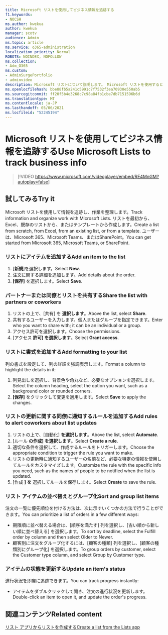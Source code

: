 ```yaml
---
title: Microsoft リストを使用してビジネス情報を追跡する
f1.keywords:
- NOCSH
ms.author: kwekua
author: kwekua
manager: scotv
audience: Admin
ms.topic: article
ms.service: o365-administration
localization_priority: Normal
ROBOTS: NOINDEX, NOFOLLOW
ms.collection:
- Adm_O365
ms.custom:
- AdminSurgePortfolio
- adminvideo
description: Microsoft リストについて説明します。 Microsoft リストを使用すると、顧客の種類、注文のフルフィルメント、注文の進捗状況など、顧客の詳細を追跡できます。
ms.openlocfilehash: bbe88fb5a241c5991c7f7532f3ea70930e550ab5
ms.sourcegitcommit: ff20f5b4e3268c7c98a84fb1cbe7db7151596b6d
ms.translationtype: MT
ms.contentlocale: ja-JP
ms.lasthandoff: 05/06/2021
ms.locfileid: "52245194"
---
```

# <a name="use-microsoft-lists-to-track-business-info"></a><span data-ttu-id="bb93c-104">Microsoft リストを使用してビジネス情報を追跡する</span><span class="sxs-lookup"><span data-stu-id="bb93c-104">Use Microsoft Lists to track business info</span></span>

> [!VIDEO https://www.microsoft.com/videoplayer/embed/RE4MnGM?autoplay=false]

## <a name="try-it"></a><span data-ttu-id="bb93c-105">試してみる</span><span class="sxs-lookup"><span data-stu-id="bb93c-105">Try it</span></span>

<span data-ttu-id="bb93c-106">Microsoft リストを使用して情報を追跡し、作業を整理します。</span><span class="sxs-lookup"><span data-stu-id="bb93c-106">Track information and organize work with Microsoft Lists.</span></span> <span data-ttu-id="bb93c-107">リストを最初から、Excel、既存のリストから、またはテンプレートから作成します。</span><span class="sxs-lookup"><span data-stu-id="bb93c-107">Create a list from scratch, from Excel, from an existing list, or from a template.</span></span> <span data-ttu-id="bb93c-108">ユーザーは、Microsoft 365、Microsoft Teams、またはSharePoint。</span><span class="sxs-lookup"><span data-stu-id="bb93c-108">You can get started from Microsoft 365, Microsoft Teams, or SharePoint.</span></span>

### <a name="add-an-item-to-the-list"></a><span data-ttu-id="bb93c-109">リストにアイテムを追加する</span><span class="sxs-lookup"><span data-stu-id="bb93c-109">Add an item to the list</span></span>

1. <span data-ttu-id="bb93c-110">[**新規**]を選択します。</span><span class="sxs-lookup"><span data-stu-id="bb93c-110">Select **New**.</span></span>
1. <span data-ttu-id="bb93c-111">注文に関する詳細を追加します。</span><span class="sxs-lookup"><span data-stu-id="bb93c-111">Add details about the order.</span></span>
1. <span data-ttu-id="bb93c-112">**[保存]** を選択します。</span><span class="sxs-lookup"><span data-stu-id="bb93c-112">Select **Save**.</span></span>

### <a name="share-the-list-with-partners-or-coworkers"></a><span data-ttu-id="bb93c-113">パートナーまたは同僚とリストを共有する</span><span class="sxs-lookup"><span data-stu-id="bb93c-113">Share the list with partners or coworkers</span></span>

1. <span data-ttu-id="bb93c-114">リストの上で、[共有] を **選択します**。</span><span class="sxs-lookup"><span data-stu-id="bb93c-114">Above the list, select **Share**.</span></span>
1. <span data-ttu-id="bb93c-115">共有するユーザーを入力します。個人またはグループを指定できます。</span><span class="sxs-lookup"><span data-stu-id="bb93c-115">Enter who you want to share with; it can be an individual or a group.</span></span>
1. <span data-ttu-id="bb93c-116">アクセス許可を選択します。</span><span class="sxs-lookup"><span data-stu-id="bb93c-116">Choose the permissions.</span></span>
1. <span data-ttu-id="bb93c-117">[アクセス **許可] を選択します**。</span><span class="sxs-lookup"><span data-stu-id="bb93c-117">Select **Grant access**.</span></span>

### <a name="add-formatting-to-your-list"></a><span data-ttu-id="bb93c-118">リストに書式を追加する</span><span class="sxs-lookup"><span data-stu-id="bb93c-118">Add formatting to your list</span></span>

<span data-ttu-id="bb93c-119">列の書式を設定して、列の詳細を強調表示します。</span><span class="sxs-lookup"><span data-stu-id="bb93c-119">Format a column to highlight the details in it:</span></span>

1. <span data-ttu-id="bb93c-120">列見出しを選択し、背景色や角丸など、必要なオプションを選択します。</span><span class="sxs-lookup"><span data-stu-id="bb93c-120">Select the column heading, select the option you want, such as a background color or rounded corners.</span></span>
1. <span data-ttu-id="bb93c-121">**[保存]** をクリックして変更を適用します。</span><span class="sxs-lookup"><span data-stu-id="bb93c-121">Select **Save** to apply the changes.</span></span>

### <a name="add-rules-to-alert-coworkers-about-list-updates"></a><span data-ttu-id="bb93c-122">リストの更新に関する同僚に通知するルールを追加する</span><span class="sxs-lookup"><span data-stu-id="bb93c-122">Add rules to alert coworkers about list updates</span></span>

1. <span data-ttu-id="bb93c-123">リストの上で、[自動化] **を選択します**。</span><span class="sxs-lookup"><span data-stu-id="bb93c-123">Above the list, select **Automate**.</span></span>
1. <span data-ttu-id="bb93c-124">[ルール **の作成] を選択します**。</span><span class="sxs-lookup"><span data-stu-id="bb93c-124">Select **Create a rule**.</span></span>
1. <span data-ttu-id="bb93c-125">適切な条件を選択して、作成するルールをトリガーします。</span><span class="sxs-lookup"><span data-stu-id="bb93c-125">Choose the appropriate condition to trigger the rule you want to make.</span></span>
1. <span data-ttu-id="bb93c-126">リストの更新時に通知するユーザーの名前など、必要な特定の情報を使用してルールをカスタマイズします。</span><span class="sxs-lookup"><span data-stu-id="bb93c-126">Customize the rule with the specific info you need, such as the names of people to be notified when the list is updated.</span></span>
1. <span data-ttu-id="bb93c-127">[作成 **] を** 選択してルールを保存します。</span><span class="sxs-lookup"><span data-stu-id="bb93c-127">Select **Create** to save the rule.</span></span>

### <a name="sort-and-group-list-items"></a><span data-ttu-id="bb93c-128">リスト アイテムの並べ替えとグループ化</span><span class="sxs-lookup"><span data-stu-id="bb93c-128">Sort and group list items</span></span>

<span data-ttu-id="bb93c-129">注文の一覧に優先順位を付ける方法は、次に示すいくつかの方法で行うことができます。</span><span class="sxs-lookup"><span data-stu-id="bb93c-129">You can prioritize a list of orders in a few different ways:</span></span>

- <span data-ttu-id="bb93c-130">期限順に並べ替える場合は、[順序を満たす] 列を選択し、[古い順から新しい順に並べ替える] を選択します。</span><span class="sxs-lookup"><span data-stu-id="bb93c-130">To sort by deadline, select the Fulfill order by column and then select Older to Newer.</span></span>
- <span data-ttu-id="bb93c-131">顧客別に注文をグループ化するには、[顧客の種類] 列を選択し、[顧客の種類別にグループ化] を選択します。</span><span class="sxs-lookup"><span data-stu-id="bb93c-131">To group orders by customer, select the Customer type column, and select Group by Customer type.</span></span>

### <a name="update-an-items-status"></a><span data-ttu-id="bb93c-132">アイテムの状態を更新する</span><span class="sxs-lookup"><span data-stu-id="bb93c-132">Update an item's status</span></span>

<span data-ttu-id="bb93c-133">進行状況を即座に追跡できます。</span><span class="sxs-lookup"><span data-stu-id="bb93c-133">You can track progress instantly:</span></span>

- <span data-ttu-id="bb93c-134">アイテムをダブルクリックして開き、注文の進行状況を更新します。</span><span class="sxs-lookup"><span data-stu-id="bb93c-134">Double-click an item to open it, and update the order's progress.</span></span>

## <a name="related-content"></a><span data-ttu-id="bb93c-135">関連コンテンツ</span><span class="sxs-lookup"><span data-stu-id="bb93c-135">Related content</span></span>

[<span data-ttu-id="bb93c-136">リスト アプリからリストを作成する</span><span class="sxs-lookup"><span data-stu-id="bb93c-136">Create a list from the Lists app</span></span>](https://support.microsoft.com/office/create-a-list-from-the-lists-app-b5e0b7f8-136f-425f-a108-699586f8e8bd)
